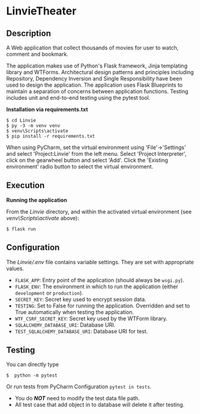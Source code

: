# LinvieTheater

## Description
A Web application that collect thousands of movies for user to watch, comment and bookmark.

The application makes use of Python's Flask framework, Jinja templating library and WTForms.
Architectural design patterns and principles including Repository, Dependency Inversion and Single Responsibility have been used to design the application. The application uses Flask Blueprints to maintain a separation of concerns between application functions. Testing includes unit and end-to-end testing using the pytest tool. 

**Installation via requirements.txt**

```shell
$ cd Linvie
$ py -3 -m venv venv
$ venv\Scripts\activate
$ pip install -r requirements.txt
```
When using PyCharm, set the virtual environment using 'File'->'Settings' and select 'Project:Linvie' from the left menu. Select 'Project Interpreter', click on the gearwheel button and select 'Add'. Click the 'Existing environment' radio button to select the virtual environment. 

## Execution

**Running the application**

From the *Linvie* directory, and within the activated virtual environment (see *venv\Scripts\activate* above):

````shell
$ flask run
```` 

## Configuration

The *Linvie/.env* file contains variable settings. They are set with appropriate values.

* `FLASK_APP`: Entry point of the application (should always be `wsgi.py`).
* `FLASK_ENV`: The environment in which to run the application (either `development` or `production`).
* `SECRET_KEY`: Secret key used to encrypt session data.
* `TESTING`: Set to False for running the application. Overridden and set to True automatically when testing the application.
* `WTF_CSRF_SECRET_KEY`: Secret key used by the WTForm library.
* `SQLALCHEMY_DATABASE_URI`: Database URI.
* `TEST_SQLALCHEMY_DATABASE_URI`: Database URI for test.


## Testing

You can directly type
````shell
$  python -m pytest
```` 
Or run tests from PyCharm Configuration `pytest in tests`.
* You do ***NOT*** need to modify the test data file path.
* All test case that add object in to database will delete it after testing.





